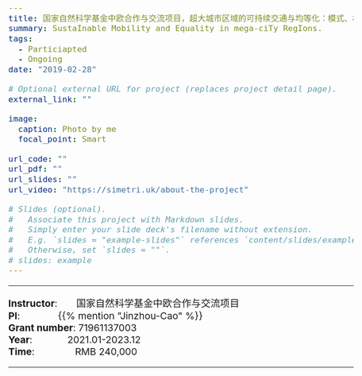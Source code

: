 ```yaml
---
title: 国家自然科学基金中欧合作与交流项目，超大城市区域的可持续交通与均等化：模式、机理与治理，275万
summary: SustaInable Mobility and Equality in mega-ciTy RegIons.
tags:
  - Particiapted
  - Ongoing
date: "2019-02-28"

# Optional external URL for project (replaces project detail page).
external_link: ""

image:
  caption: Photo by me
  focal_point: Smart

url_code: ""
url_pdf: ""
url_slides: ""
url_video: "https://simetri.uk/about-the-project"

# Slides (optional).
#   Associate this project with Markdown slides.
#   Simply enter your slide deck's filename without extension.
#   E.g. `slides = "example-slides"` references `content/slides/example-slides.md`.
#   Otherwise, set `slides = ""`.
# slides: example
---
```


<style type="text/css">
  /* Whole document: */
  body{
    font-size: 14.5pt;
  }
  /* Headers */
  h1,h2,h3,h4,h5,h6{
    font-size: 20pt;
    }
</style>

-----
**Instructor**:       国家自然科学基金中欧合作与交流项目                 <br>
**PI**:              {{% mention "Jinzhou-Cao" %}}                 <br>
**Grant number**:  71961137003             <br>
**Year**:             2021.01-2023.12  <br>
**Time**:               RMB 240,000                        

-----


